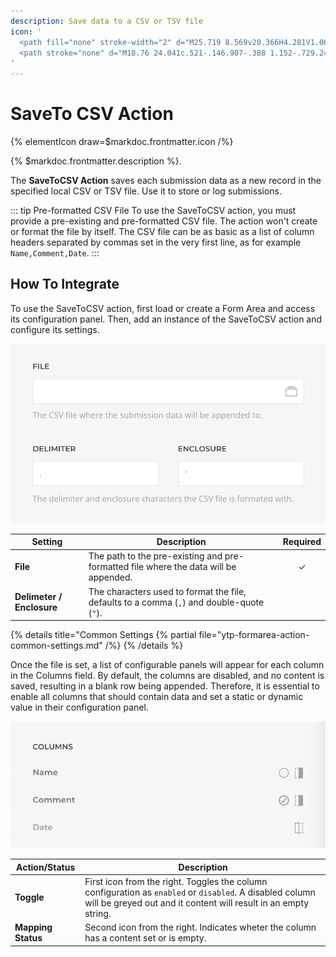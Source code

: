 ```yaml
---
description: Save data to a CSV or TSV file
icon: '
  <path fill="none" stroke-width="2" d="M25.719 8.569v20.366H4.281V1.065h11.79"/>
  <path stroke="none" d="M18.76 24.041c.521-.146.907-.388 1.152-.729.245-.34.387-.817.423-1.43H18.76v-2.715h2.806v2.35c0 .414-.056.843-.164 1.294a2.63 2.63 0 0 1-.61 1.166c-.315.347-.703.619-1.135.798-.434.178-.733.267-.897.267v-1Z"/>
'
---
```


# SaveTo CSV Action

{% elementIcon draw=$markdoc.frontmatter.icon /%}

{% $markdoc.frontmatter.description %}.

The **SaveToCSV Action** saves each submission data as a new record in the specified local CSV or TSV file. Use it to store or log submissions.

::: tip Pre-formatted CSV File
To use the SaveToCSV action, you must provide a pre-existing and pre-formatted CSV file. The action won't create or format the file by itself. The CSV file can be as basic as a list of column headers separated by commas set in the very first line, as for example `Name,Comment,Date`.
:::

## How To Integrate

To use the SaveToCSV action, first load or create a Form Area and access its configuration panel. Then, add an instance of the SaveToCSV action and configure its settings.

![SaveToCSV Action Settings](./assets/action-savetocsv-settings.webp)

| Setting | Description | Required |
| ------- | ----------- | :------: |
| **File** | The path to the pre-existing and pre-formatted file where the data will be appended. | &#x2713; |
| **Delimeter / Enclosure** | The characters used to format the file, defaults to a comma (`,`) and double-quote (`"`). |

{% details title="Common Settings
    {% partial file="ytp-formarea-action-common-settings.md" /%}
{% /details %}

Once the file is set, a list of configurable panels will appear for each column in the Columns field. By default, the columns are disabled, and no content is saved, resulting in a blank row being appended. Therefore, it is essential to enable all columns that should contain data and set a static or dynamic value in their configuration panel.

![SaveTo Action Mapping](./assets/action-saveto-mapping.webp)

| Action/Status | Description |
| ------ | ----------- |
| **Toggle** | First icon from the right. Toggles the column configuration as `enabled` or `disabled`. A disabled column will be greyed out and it content will result in an empty string. |
| **Mapping Status** | Second icon from the right. Indicates wheter the column has a content set or is empty. |
